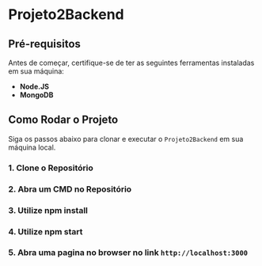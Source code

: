 # Projeto2Backend

## Pré-requisitos

Antes de começar, certifique-se de ter as seguintes ferramentas instaladas em sua máquina:

* **Node.JS**
* **MongoDB**

## Como Rodar o Projeto

Siga os passos abaixo para clonar e executar o `Projeto2Backend` em sua máquina local.

### 1. Clone o Repositório

### 2. Abra um CMD no Repositório

### 3. Utilize npm install

### 4. Utilize npm start

### 5. Abra uma pagina no browser no link `http://localhost:3000`

